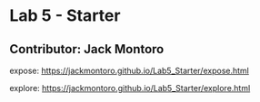 # Lab 5 - Starter

## Contributor: Jack Montoro

expose: https://jackmontoro.github.io/Lab5_Starter/expose.html

explore: https://jackmontoro.github.io/Lab5_Starter/explore.html
